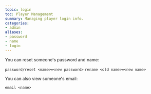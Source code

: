 ```yaml
---
topic: login
toc: Player Management
summary: Managing player login info.
categories:
- admin
aliases:
- password
- name
- login
---
```

You can reset someone's password and name:

`password/reset <name>=<new password>`
`rename <old name>=<new name>`
    
You can also view someone's email:

`email <name>`
